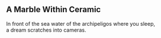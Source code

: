 A Marble Within Ceramic
-----------------------
In front of the sea water of the archipeligos where you sleep,  
a dream scratches into cameras.  
